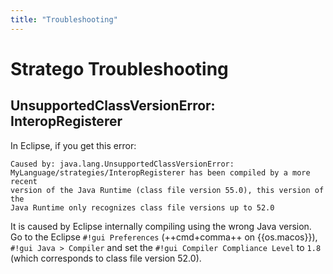 ```yaml
---
title: "Troubleshooting"
---
```

# Stratego Troubleshooting

## UnsupportedClassVersionError: InteropRegisterer
In Eclipse, if you get this error:

```
Caused by: java.lang.UnsupportedClassVersionError:
MyLanguage/strategies/InteropRegisterer has been compiled by a more recent
version of the Java Runtime (class file version 55.0), this version of the
Java Runtime only recognizes class file versions up to 52.0
```

It is caused by Eclipse internally compiling using the wrong Java version. Go to the Eclipse `#!gui Preferences` (++cmd+comma++ on {{os.macos}}), `#!gui Java > Compiler` and set the `#!gui Compiler Compliance Level` to `1.8` (which corresponds to class file version 52.0).